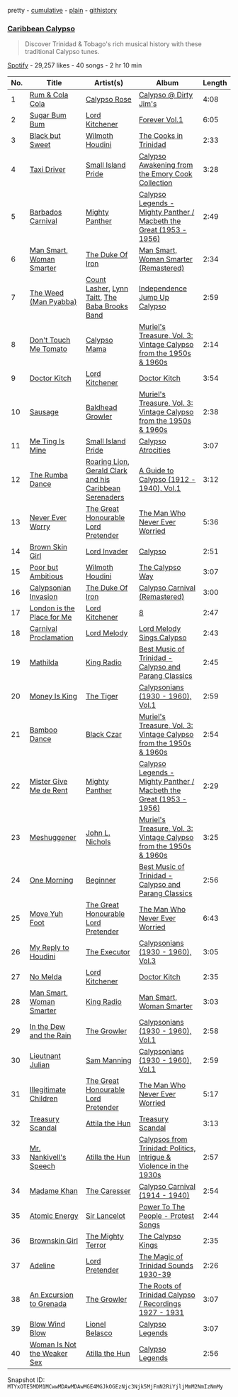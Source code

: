 pretty - [cumulative](/playlists/cumulative/37i9dQZF1DX6QlnUtJCO12.md) - [plain](/playlists/plain/37i9dQZF1DX6QlnUtJCO12) - [githistory](https://github.githistory.xyz/mackorone/spotify-playlist-archive/blob/main/playlists/plain/37i9dQZF1DX6QlnUtJCO12)

### [Caribbean Calypso](https://open.spotify.com/playlist/37i9dQZF1DX6QlnUtJCO12)

> Discover Trinidad & Tobago's rich musical history with these traditional Calypso tunes.

[Spotify](https://open.spotify.com/user/spotify) - 29,257 likes - 40 songs - 2 hr 10 min

| No. | Title | Artist(s) | Album | Length |
|---|---|---|---|---|
| 1 | [Rum & Cola Cola](https://open.spotify.com/track/6R9UbLVFg6xCwIXBwZ4ms0) | [Calypso Rose](https://open.spotify.com/artist/56QlZ0AFfkaaHyANLVkg5h) | [Calypso @ Dirty Jim's](https://open.spotify.com/album/7z7FHWRe56GRFBMflxbDVU) | 4:08 |
| 2 | [Sugar Bum Bum](https://open.spotify.com/track/149qzbNc27hQO3EGqUjGCq) | [Lord Kitchener](https://open.spotify.com/artist/7FL6vuQ7VGJvOiZUukHAcK) | [Forever Vol.1](https://open.spotify.com/album/50ewdI3akLHpuLJRlTuYgY) | 6:05 |
| 3 | [Black but Sweet](https://open.spotify.com/track/657JgYEGUo3gKjn2PCSVpw) | [Wilmoth Houdini](https://open.spotify.com/artist/62vfc9z4z77qmgqTKXNb5S) | [The Cooks in Trinidad](https://open.spotify.com/album/4R9XWdsiThwOaF8OX9vs4M) | 2:33 |
| 4 | [Taxi Driver](https://open.spotify.com/track/4bvPevGfBIGMujMTwpcXME) | [Small Island Pride](https://open.spotify.com/artist/7ugF6nfdSQf3Lgl58uKeCL) | [Calypso Awakening from the Emory Cook Collection](https://open.spotify.com/album/5IBNyUVIPDVZORyS0nUaRj) | 3:28 |
| 5 | [Barbados Carnival](https://open.spotify.com/track/6VImP09GCjqLbOLY3S9S0z) | [Mighty Panther](https://open.spotify.com/artist/5DORYfZoyjtG1gyqk2oCgG) | [Calypso Legends \- Mighty Panther / Macbeth the Great \(1953 \- 1956\)](https://open.spotify.com/album/5NzKDh50xiq0chFaaekcUC) | 2:49 |
| 6 | [Man Smart, Woman Smarter](https://open.spotify.com/track/5bjWqqJdM85zPvVHnXlEui) | [The Duke Of Iron](https://open.spotify.com/artist/24SUuBMfJRRKPZxkTJ8p81) | [Man Smart, Woman Smarter \(Remastered\)](https://open.spotify.com/album/7ueOZmQbgjo5U1wRn4gUAs) | 2:34 |
| 7 | [The Weed \(Man Pyabba\)](https://open.spotify.com/track/6vFcUp67PGMjZdSKvney6Y) | [Count Lasher](https://open.spotify.com/artist/0J2rvUNb5LPOFUV3aWY6Xl), [Lynn Taitt](https://open.spotify.com/artist/2AOn8ToM1vaab3wtU74ldy), [The Baba Brooks Band](https://open.spotify.com/artist/2CvWN4mkeo5qpINkGALdgQ) | [Independence Jump Up Calypso](https://open.spotify.com/album/2dfghX8adIwzkl4LwWLoRE) | 2:59 |
| 8 | [Don't Touch Me Tomato](https://open.spotify.com/track/4T0vtk187B4c75WSc71jeq) | [Calypso Mama](https://open.spotify.com/artist/2t2wB82iIBJwcj0kVkgupy) | [Muriel's Treasure, Vol\. 3: Vintage Calypso from the 1950s & 1960s](https://open.spotify.com/album/1q2ALrnbfYsMdbNAhKPpPX) | 2:14 |
| 9 | [Doctor Kitch](https://open.spotify.com/track/773m3sHG4pIBk0daUTl431) | [Lord Kitchener](https://open.spotify.com/artist/7FL6vuQ7VGJvOiZUukHAcK) | [Doctor Kitch](https://open.spotify.com/album/6ZgbMHl4E3T6Cvjat6XZGa) | 3:54 |
| 10 | [Sausage](https://open.spotify.com/track/7KAvmiHCXGTcy0yl0ASOpD) | [Baldhead Growler](https://open.spotify.com/artist/7eeTpMfXaP4GgXU0NGkZK6) | [Muriel's Treasure, Vol\. 3: Vintage Calypso from the 1950s & 1960s](https://open.spotify.com/album/1q2ALrnbfYsMdbNAhKPpPX) | 2:38 |
| 11 | [Me Ting Is Mine](https://open.spotify.com/track/1OVkqIMN1QkVbSDpSOU0yt) | [Small Island Pride](https://open.spotify.com/artist/7ugF6nfdSQf3Lgl58uKeCL) | [Calypso Atrocities](https://open.spotify.com/album/4wxZvFup77TmfeOsY0spI2) | 3:07 |
| 12 | [The Rumba Dance](https://open.spotify.com/track/1JRVPBbouJbwli9SNoZkzx) | [Roaring Lion](https://open.spotify.com/artist/5hSF1JVkIaxGR4a3Ft5F9V), [Gerald Clark and his Caribbean Serenaders](https://open.spotify.com/artist/3cAPjGaYEFZwtgtzpcvmMh) | [A Guide to Calypso \(1912 \- 1940\), Vol.1](https://open.spotify.com/album/38slaOgROCHiVUk1kaS1zK) | 3:12 |
| 13 | [Never Ever Worry](https://open.spotify.com/track/6GdYfhHRFRLYLIflNuzCX7) | [The Great Honourable Lord Pretender](https://open.spotify.com/artist/6wok7L7GfBNS0nOltwmopD) | [The Man Who Never Ever Worried](https://open.spotify.com/album/3cEHPnWBiQ5ZYSFCEr0gRp) | 5:36 |
| 14 | [Brown Skin Girl](https://open.spotify.com/track/5IM2g33UlqKoLjjvgnP0Rp) | [Lord Invader](https://open.spotify.com/artist/1S1XUYadNLS2gkRKSxG1vl) | [Calypso](https://open.spotify.com/album/7zMd2ZyCLK83STGzNxDz5l) | 2:51 |
| 15 | [Poor but Ambitious](https://open.spotify.com/track/1yKL15Ahp2TD4SN0n2Jfhf) | [Wilmoth Houdini](https://open.spotify.com/artist/62vfc9z4z77qmgqTKXNb5S) | [The Calypso Way](https://open.spotify.com/album/3qLnHdkHnsJlg3YRA9xeWR) | 3:07 |
| 16 | [Calypsonian Invasion](https://open.spotify.com/track/0oLlOtIYnH5kwSEOJoEarY) | [The Duke Of Iron](https://open.spotify.com/artist/24SUuBMfJRRKPZxkTJ8p81) | [Calypso Carnival \(Remastered\)](https://open.spotify.com/album/3rW38tUEFXgE1YKVkRlZFh) | 3:00 |
| 17 | [London is the Place for Me](https://open.spotify.com/track/1pETAnznla509bUKb34xnS) | [Lord Kitchener](https://open.spotify.com/artist/7FL6vuQ7VGJvOiZUukHAcK) | [8](https://open.spotify.com/album/5myiV8PzZ56eKshMLoTvVH) | 2:47 |
| 18 | [Carnival Proclamation](https://open.spotify.com/track/5k6fy2tWt4a08ffsOtjuW6) | [Lord Melody](https://open.spotify.com/artist/763Br9i2W8Zy7Qpuog90Ka) | [Lord Melody Sings Calypso](https://open.spotify.com/album/6f8R8HDMPeAnhR5NIoCu8e) | 2:43 |
| 19 | [Mathilda](https://open.spotify.com/track/2KjKS6eGlwLqY9R2qPcDo6) | [King Radio](https://open.spotify.com/artist/68qRklewuFhi50agtf76un) | [Best Music of Trinidad \- Calypso and Parang Classics](https://open.spotify.com/album/3u1bMFaNp9WynOabZhGHRz) | 2:45 |
| 20 | [Money Is King](https://open.spotify.com/track/4QV64XiqdMv1034h8Csp2X) | [The Tiger](https://open.spotify.com/artist/6FiS31AoA7Y5WJhDu282C8) | [Calypsonians \(1930 \- 1960\), Vol.1](https://open.spotify.com/album/4W7U6rL6f2eK4kPFk7XgHo) | 2:59 |
| 21 | [Bamboo Dance](https://open.spotify.com/track/2HExVDuofulaTYOEKqBo4c) | [Black Czar](https://open.spotify.com/artist/5F5nVgncAcSaCEmtrJQRcn) | [Muriel's Treasure, Vol\. 3: Vintage Calypso from the 1950s & 1960s](https://open.spotify.com/album/1q2ALrnbfYsMdbNAhKPpPX) | 2:54 |
| 22 | [Mister Give Me de Rent](https://open.spotify.com/track/0TYdFe0dwxgZUOeBkeddxD) | [Mighty Panther](https://open.spotify.com/artist/5DORYfZoyjtG1gyqk2oCgG) | [Calypso Legends \- Mighty Panther / Macbeth the Great \(1953 \- 1956\)](https://open.spotify.com/album/5NzKDh50xiq0chFaaekcUC) | 2:29 |
| 23 | [Meshuggener](https://open.spotify.com/track/48oVuKnl8R6gH5CEjB5qVN) | [John L\. Nichols](https://open.spotify.com/artist/4v5ivzSlS5RaolIHZlKnXc) | [Muriel's Treasure, Vol\. 3: Vintage Calypso from the 1950s & 1960s](https://open.spotify.com/album/1q2ALrnbfYsMdbNAhKPpPX) | 3:25 |
| 24 | [One Morning](https://open.spotify.com/track/6N8UUBvP8x2AP6PIBpghdV) | [Beginner](https://open.spotify.com/artist/4XkhEirR2JZT4fncyOxxtf) | [Best Music of Trinidad \- Calypso and Parang Classics](https://open.spotify.com/album/3u1bMFaNp9WynOabZhGHRz) | 2:56 |
| 25 | [Move Yuh Foot](https://open.spotify.com/track/5q2F1S4m2b85HpJOOl2KDQ) | [The Great Honourable Lord Pretender](https://open.spotify.com/artist/6wok7L7GfBNS0nOltwmopD) | [The Man Who Never Ever Worried](https://open.spotify.com/album/3cEHPnWBiQ5ZYSFCEr0gRp) | 6:43 |
| 26 | [My Reply to Houdini](https://open.spotify.com/track/416NGM98lMSM3EZwMHcGFL) | [The Executor](https://open.spotify.com/artist/6xJuCASaNxCSPoswqEqGur) | [Calypsonians \(1930 \- 1960\), Vol.3](https://open.spotify.com/album/4GmO9Pe5sQ7lkhnkdQlMNL) | 3:05 |
| 27 | [No Melda](https://open.spotify.com/track/6DqNQ3UbRLwONLC0oqCS4M) | [Lord Kitchener](https://open.spotify.com/artist/7FL6vuQ7VGJvOiZUukHAcK) | [Doctor Kitch](https://open.spotify.com/album/6ZgbMHl4E3T6Cvjat6XZGa) | 2:35 |
| 28 | [Man Smart, Woman Smarter](https://open.spotify.com/track/69oH5k21w7K0DfokV4zrfg) | [King Radio](https://open.spotify.com/artist/68qRklewuFhi50agtf76un) | [Man Smart, Woman Smarter](https://open.spotify.com/album/10B1IiL3qBkWUtby6bkEwa) | 3:03 |
| 29 | [In the Dew and the Rain](https://open.spotify.com/track/1dnOU5nbW5kpmRBg0uCtqy) | [The Growler](https://open.spotify.com/artist/5lwYMYhwMqdKbfseKD1TWn) | [Calypsonians \(1930 \- 1960\), Vol.1](https://open.spotify.com/album/4W7U6rL6f2eK4kPFk7XgHo) | 2:58 |
| 30 | [Lieutnant Julian](https://open.spotify.com/track/351Zm4ZUKWT7qW7rXVoFkr) | [Sam Manning](https://open.spotify.com/artist/6MFvKHJHRpB6kWx3AMvvT4) | [Calypsonians \(1930 \- 1960\), Vol.1](https://open.spotify.com/album/4W7U6rL6f2eK4kPFk7XgHo) | 2:59 |
| 31 | [Illegitimate Children](https://open.spotify.com/track/3VAJsSxUc0n4HKwndXZb87) | [The Great Honourable Lord Pretender](https://open.spotify.com/artist/6wok7L7GfBNS0nOltwmopD) | [The Man Who Never Ever Worried](https://open.spotify.com/album/3cEHPnWBiQ5ZYSFCEr0gRp) | 5:17 |
| 32 | [Treasury Scandal](https://open.spotify.com/track/7sgAXJK49YOj3LjsSs5I4L) | [Attila the Hun](https://open.spotify.com/artist/3CK4SLHGVhasR86lTSHYnG) | [Treasury Scandal](https://open.spotify.com/album/1XG5O3FvLIRwSS91hF4SBN) | 3:13 |
| 33 | [Mr\. Nankivell's Speech](https://open.spotify.com/track/6J1rPbuBjBaJdg53tjyhpG) | [Atilla the Hun](https://open.spotify.com/artist/3XgijVGUbtWr7rTQxd2uEh) | [Calypsos from Trinidad: Politics, Intrigue & Violence in the 1930s](https://open.spotify.com/album/2KeFqsujCepKC9qaCWmRS2) | 2:57 |
| 34 | [Madame Khan](https://open.spotify.com/track/2wqPVJyOERhglMyV9TdMie) | [The Caresser](https://open.spotify.com/artist/24zY3nNJ7wJ560pBrq35lY) | [Calypso Carnival \(1914 \- 1940\)](https://open.spotify.com/album/1JVKJeE0ejC7lz0pnAnijm) | 2:54 |
| 35 | [Atomic Energy](https://open.spotify.com/track/7oyKc3RgnMaSRgwNTLCDgE) | [Sir Lancelot](https://open.spotify.com/artist/35r4QU4IraKEsU0U0df0G6) | [Power To The People \- Protest Songs](https://open.spotify.com/album/00hTfZK8Ul7xuSA87iB4Lw) | 2:44 |
| 36 | [Brownskin Girl](https://open.spotify.com/track/1iCy1zwGLhsLb1dlVVyH5Y) | [The Mighty Terror](https://open.spotify.com/artist/3uTJIiOFsfmjdah5XVHeQO) | [The Calypso Kings](https://open.spotify.com/album/0dHGTVg7YgvYnEbT5ipC51) | 2:35 |
| 37 | [Adeline](https://open.spotify.com/track/4G7pVQBkEAeTyKjrB1iHD0) | [Lord Pretender](https://open.spotify.com/artist/3msiTUQJRYD0AndfwYIvUa) | [The Magic of Trinidad Sounds 1930\-39](https://open.spotify.com/album/1GTGYMM1ePRckARUd262UK) | 2:26 |
| 38 | [An Excursion to Grenada](https://open.spotify.com/track/2exnKM3xbU5lWi9T1WYPtL) | [The Growler](https://open.spotify.com/artist/5lwYMYhwMqdKbfseKD1TWn) | [The Roots of Trinidad Calypso / Recordings 1927 \- 1931](https://open.spotify.com/album/2kTdiNgJNIXO82P5rITM84) | 3:07 |
| 39 | [Blow Wind Blow](https://open.spotify.com/track/42FHEJKS0K5eEbY5hQLaAj) | [Lionel Belasco](https://open.spotify.com/artist/4cPFaFsaRAuAdh5qhZHCXf) | [Calypso Legends](https://open.spotify.com/album/2hcNJdaOsTyGg9T7c54EBJ) | 3:07 |
| 40 | [Woman Is Not the Weaker Sex](https://open.spotify.com/track/3TdWiZMMN9oTToEi51e8ji) | [Atilla the Hun](https://open.spotify.com/artist/3XgijVGUbtWr7rTQxd2uEh) | [Calypso Legends](https://open.spotify.com/album/2hcNJdaOsTyGg9T7c54EBJ) | 2:56 |

Snapshot ID: `MTYxOTE5MDM1MCwwMDAwMDAwMGE4MGJkOGEzNjc3Njk5MjFmN2RiYjljMmM2NmIzNmMy`
